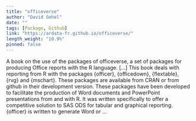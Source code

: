 ```yaml
---
title: "officeverse"
author: "David Gohel"
date: ""
tags: [Package, Github]
link: "https://ardata-fr.github.io/officeverse/"
length_weight: "10.9%"
pinned: false
---
```


A book on the use of the packages of officeverse, a set of packages for producing Office reports with the R language. [...] This book deals with reporting from R with the packages {officer},
{officedown}, {flextable}, {rvg} and {mschart}. These packages are available from CRAN or from github in their development version. These packages have been developed to facilitate the production of Word
documents and PowerPoint presentations from and with R. It was written
specifically to offer a competitive solution to SAS ODS for tabular and
graphical reporting. {officer} is written to generate Word or ...

